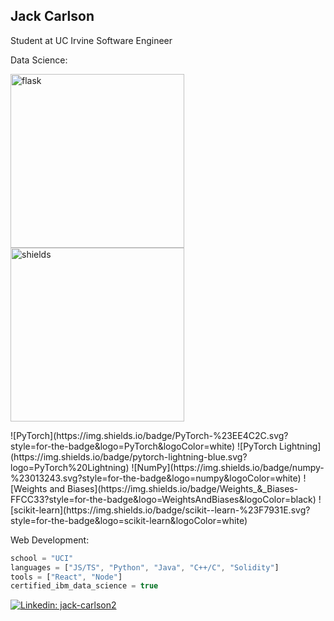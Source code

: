 ## Jack Carlson

Student at UC Irvine
Software Engineer

Data Science:
<!-- Small repo cards https://github.com/DenverCoder1/github-readme-stats (fork of anuraghazra/github-readme-stats) -->
  <p align="left">
    <a href="https://github.com/pallets/flask"](https://github.com/carlson3912/satellite-settlement-detection"><img width="278" src="https://denvercoder1-github-readme-stats.vercel.app/api/pin/?username=pallets&repo=flask&theme=react&bg_color=1F222E&title_color=F85D7F&hide_border=true&icon_color=F8D866&show_icons=false&show_description=false" alt="flask"></a>
    <a href="https://github.com/badges/shields"><img width="278" src="https://denvercoder1-github-readme-stats.vercel.app/api/pin/?username=badges&repo=shields&theme=react&bg_color=1F222E&title_color=F85D7F&hide_border=true&icon_color=F8D866&show_icons=false&show_description=false" alt="shields"></a>
  </p>
![PyTorch](https://img.shields.io/badge/PyTorch-%23EE4C2C.svg?style=for-the-badge&logo=PyTorch&logoColor=white)
![PyTorch Lightning](https://img.shields.io/badge/pytorch-lightning-blue.svg?logo=PyTorch%20Lightning)
![NumPy](https://img.shields.io/badge/numpy-%23013243.svg?style=for-the-badge&logo=numpy&logoColor=white)
![Weights and Biases](https://img.shields.io/badge/Weights_&_Biases-FFCC33?style=for-the-badge&logo=WeightsAndBiases&logoColor=black)
![scikit-learn](https://img.shields.io/badge/scikit--learn-%23F7931E.svg?style=for-the-badge&logo=scikit-learn&logoColor=white)

Web Development:
```javascript
school = "UCI"
languages = ["JS/TS", "Python", "Java", "C++/C", "Solidity"]
tools = ["React", "Node"]
certified_ibm_data_science = true
```
[![Linkedin: jack-carlson2](https://img.shields.io/badge/-LinkedIn-blue?style=flat-square&logo=Linkedin&logoColor=white&link=https://www.linkedin.com/in/jack-carlson2/)](https://www.linkedin.com/in/jack-carlson2/)


<!--
**carlson3912/carlson3912** is a ✨ _special_ ✨ repository because its `README.md` (this file) appears on your GitHub profile.

Here are some ideas to get you started:

- 🔭 I’m currently working on ...
- 🌱 I’m currently learning ...
- 👯 I’m looking to collaborate on ...
- 🤔 I’m looking for help with ...
- 💬 Ask me about ...
- 📫 How to reach me: ...
- 😄 Pronouns: ...
- ⚡ Fun fact: ...
-->
